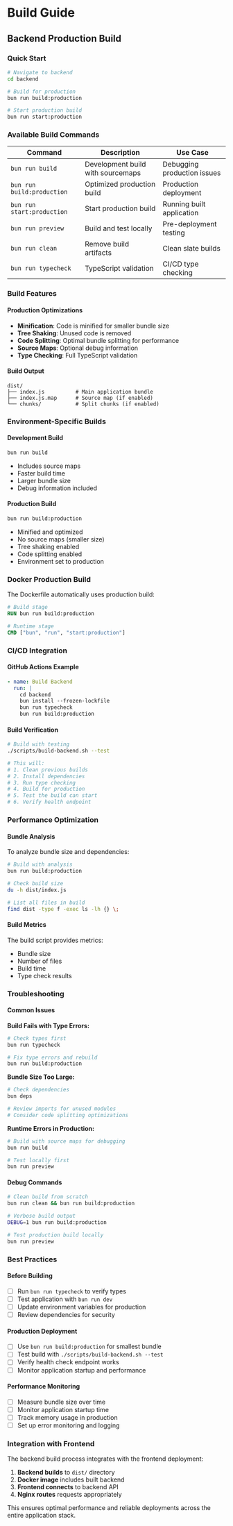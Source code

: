 # Build Guide

## Backend Production Build

### Quick Start
```bash
# Navigate to backend
cd backend

# Build for production
bun run build:production

# Start production build
bun run start:production
```

### Available Build Commands

| Command | Description | Use Case |
|---------|-------------|----------|
| `bun run build` | Development build with sourcemaps | Debugging production issues |
| `bun run build:production` | Optimized production build | Production deployment |
| `bun run start:production` | Start production build | Running built application |
| `bun run preview` | Build and test locally | Pre-deployment testing |
| `bun run clean` | Remove build artifacts | Clean slate builds |
| `bun run typecheck` | TypeScript validation | CI/CD type checking |

### Build Features

#### Production Optimizations
- **Minification**: Code is minified for smaller bundle size
- **Tree Shaking**: Unused code is removed
- **Code Splitting**: Optimal bundle splitting for performance
- **Source Maps**: Optional debug information
- **Type Checking**: Full TypeScript validation

#### Build Output
```
dist/
├── index.js          # Main application bundle
├── index.js.map      # Source map (if enabled)
└── chunks/           # Split chunks (if enabled)
```

### Environment-Specific Builds

#### Development Build
```bash
bun run build
```
- Includes source maps
- Faster build time
- Larger bundle size
- Debug information included

#### Production Build
```bash
bun run build:production
```
- Minified and optimized
- No source maps (smaller size)
- Tree shaking enabled
- Code splitting enabled
- Environment set to production

### Docker Production Build

The Dockerfile automatically uses production build:

```dockerfile
# Build stage
RUN bun run build:production

# Runtime stage
CMD ["bun", "run", "start:production"]
```

### CI/CD Integration

#### GitHub Actions Example
```yaml
- name: Build Backend
  run: |
    cd backend
    bun install --frozen-lockfile
    bun run typecheck
    bun run build:production
```

#### Build Verification
```bash
# Build with testing
./scripts/build-backend.sh --test

# This will:
# 1. Clean previous builds
# 2. Install dependencies
# 3. Run type checking
# 4. Build for production
# 5. Test the build can start
# 6. Verify health endpoint
```

### Performance Optimization

#### Bundle Analysis
To analyze bundle size and dependencies:
```bash
# Build with analysis
bun run build:production

# Check build size
du -h dist/index.js

# List all files in build
find dist -type f -exec ls -lh {} \;
```

#### Build Metrics
The build script provides metrics:
- Bundle size
- Number of files
- Build time
- Type check results

### Troubleshooting

#### Common Issues

**Build Fails with Type Errors:**
```bash
# Check types first
bun run typecheck

# Fix type errors and rebuild
bun run build:production
```

**Bundle Size Too Large:**
```bash
# Check dependencies
bun deps

# Review imports for unused modules
# Consider code splitting optimizations
```

**Runtime Errors in Production:**
```bash
# Build with source maps for debugging
bun run build

# Test locally first
bun run preview
```

#### Debug Commands
```bash
# Clean build from scratch
bun run clean && bun run build:production

# Verbose build output
DEBUG=1 bun run build:production

# Test production build locally
bun run preview
```

### Best Practices

#### Before Building
- [ ] Run `bun run typecheck` to verify types
- [ ] Test application with `bun run dev`
- [ ] Update environment variables for production
- [ ] Review dependencies for security

#### Production Deployment
- [ ] Use `bun run build:production` for smallest bundle
- [ ] Test build with `./scripts/build-backend.sh --test`
- [ ] Verify health check endpoint works
- [ ] Monitor application startup and performance

#### Performance Monitoring
- [ ] Measure bundle size over time
- [ ] Monitor application startup time
- [ ] Track memory usage in production
- [ ] Set up error monitoring and logging

### Integration with Frontend

The backend build process integrates with the frontend deployment:

1. **Backend builds** to `dist/` directory
2. **Docker image** includes built backend
3. **Frontend connects** to backend API
4. **Nginx routes** requests appropriately

This ensures optimal performance and reliable deployments across the entire application stack.